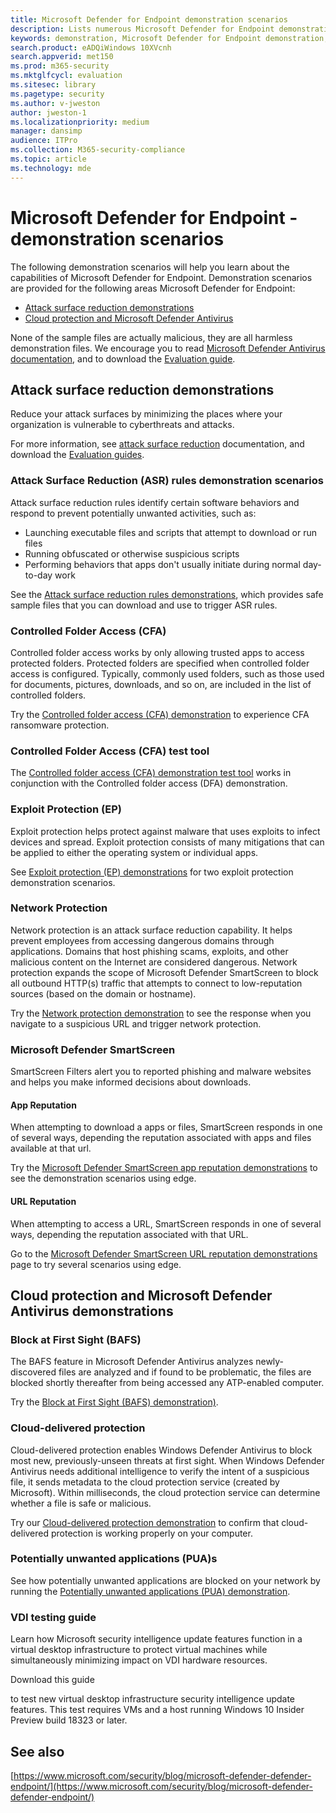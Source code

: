 ```yaml
---
title: Microsoft Defender for Endpoint demonstration scenarios
description: Lists numerous Microsoft Defender for Endpoint demonstration scenarios that you can run.
keywords: demonstration, Microsoft Defender for Endpoint demonstration, anti-Malware demonstration, Cloud-delivered protection, Block at First Sight (BAFS), Potentially unwanted applications (PUA)s, Microsoft security intelligence VDI, VDI security, Attack Surface Reduction (ASR) rules demonstration, Controlled folder access demonstration, Exploit Protection, Network Protection, Microsoft Defender SmartScreen, edge SmartScreen, 
search.product: eADQiWindows 10XVcnh
search.appverid: met150
ms.prod: m365-security
ms.mktglfcycl: evaluation
ms.sitesec: library
ms.pagetype: security
ms.author: v-jweston
author: jweston-1
ms.localizationpriority: medium
manager: dansimp
audience: ITPro
ms.collection: M365-security-compliance
ms.topic: article
ms.technology: mde
---
```


# Microsoft Defender for Endpoint - demonstration scenarios

The following demonstration scenarios will help you learn about the capabilities of Microsoft Defender for Endpoint. Demonstration scenarios are provided for the following areas Microsoft Defender for Endpoint:

- [Attack surface reduction demonstrations](#attack-surface-reduction-demonstrations)
- [Cloud protection and Microsoft Defender Antivirus](#cloud-protection-and-microsoft-defender-antivirus-demonstrations)

None of the sample files are actually malicious, they are all harmless demonstration files.  We encourage you to read [Microsoft Defender Antivirus documentation](/windows/threat-protection/windows-defender-antivirus/windows-defender-antivirus-in-windows-10?ocid=wd-av-demo-home-top), and to download the [Evaluation guide](/windows/threat-protection/windows-defender-antivirus/evaluate-windows-defender-antivirus?ocid=wd-av-demo-home-top).

## Attack surface reduction demonstrations

Reduce your attack surfaces by minimizing the places where your organization is vulnerable to cyberthreats and attacks.

For more information, see [attack surface reduction](/windows/security/threat-protection/microsoft-defender-atp/overview-attack-surface-reduction?ocid=wd-av-demo-home-middle) documentation, and download the [Evaluation guides](/windows/security/threat-protection/windows-defender-antivirus/evaluate-windows-defender-antivirus?ocid=wd-av-demo-home-middle).

### Attack Surface Reduction (ASR) rules demonstration scenarios

Attack surface reduction rules identify certain software behaviors and respond to prevent potentially unwanted activities, such as:

- Launching executable files and scripts that attempt to download or run files
- Running obfuscated or otherwise suspicious scripts
- Performing behaviors that apps don't usually initiate during normal day-to-day work

See the [Attack surface reduction rules demonstrations](defender-endpoint-demonstration-attack-surface-reduction-rules.md), which provides safe sample files that you can download and use to trigger ASR rules.

### Controlled Folder Access (CFA)

Controlled folder access works by only allowing trusted apps to access protected folders. Protected folders are specified when controlled folder access is configured. Typically, commonly used folders, such as those used for documents, pictures, downloads, and so on, are included in the list of controlled folders.

Try the [Controlled folder access \(CFA\) demonstration](defender-endpoint-demonstration-controlled-folder-access.md) to experience CFA ransomware protection.

### Controlled Folder Access (CFA) test tool

The [Controlled folder access \(CFA\) demonstration test tool](defender-endpoint-demonstration-controlled-folder-access-test-tool.md) works in conjunction with the Controlled folder access (DFA) demonstration.

### Exploit Protection (EP)

Exploit protection helps protect against malware that uses exploits to infect devices and spread. Exploit protection consists of many mitigations that can be applied to either the operating system or individual apps.

See [Exploit protection \(EP\) demonstrations](defender-endpoint-demonstration-exploit-protection.md) for two exploit protection demonstration scenarios.

### Network Protection

Network protection is an attack surface reduction capability. It helps prevent employees from accessing dangerous domains through applications. Domains that host phishing scams, exploits, and other malicious content on the Internet are considered dangerous. Network protection expands the scope of Microsoft Defender SmartScreen to block all outbound HTTP(s) traffic that attempts to connect to low-reputation sources (based on the domain or hostname).

Try the [Network protection demonstration](defender-endpoint-demonstration-network-protection.md) to see the response when you navigate to a suspicious URL and trigger network protection.

### Microsoft Defender SmartScreen

SmartScreen Filters alert you to reported phishing and malware websites and helps you make informed decisions about downloads.

#### App Reputation

When attempting to download a apps or files, SmartScreen responds in one of several ways, depending the reputation associated with apps and files available at that url.

Try the [Microsoft Defender SmartScreen app reputation demonstrations](defender-endpoint-demonstration-app-reputation.md) to see the demonstration scenarios using edge.

#### URL Reputation

When attempting to access a URL, SmartScreen responds in one of several ways, depending the reputation associated with that URL.

Go to the [Microsoft Defender SmartScreen URL reputation demonstrations](defender-endpoint-demonstration-smartscreen-url-reputation.md) page to try several scenarios using edge.

## Cloud protection and Microsoft Defender Antivirus demonstrations

### Block at First Sight (BAFS)

The BAFS feature in Microsoft Defender Antivirus analyzes newly-discovered files are analyzed and if found to be problematic, the files are blocked shortly thereafter from being accessed any ATP-enabled computer.

Try the [Block at First Sight \(BAFS\) demonstration)](defender-endpoint-demonstration-block-at-first-sight-bafs.md).

### Cloud-delivered protection

Cloud-delivered protection enables Windows Defender Antivirus to block most new, previously-unseen threats at first sight. When Windows Defender Antivirus needs additional intelligence to verify the intent of a suspicious file, it sends metadata to the cloud protection service (created by Microsoft). Within milliseconds, the cloud protection service can determine whether a file is safe or malicious.

Try our [Cloud-delivered protection demonstration](defender-endpoint-demonstration-cloud-delivered-protection.md) to confirm that cloud-delivered protection is working properly on your computer.

### Potentially unwanted applications (PUA)s

See how potentially unwanted applications are blocked on your network by running the [Potentially unwanted applications \(PUA\) demonstration](defender-endpoint-demonstration-potentially-unwanted-applications.md).

### VDI testing guide

Learn how Microsoft security intelligence update features function in a virtual desktop infrastructure to protect virtual machines while simultaneously minimizing impact on VDI hardware resources.

Download this guide

<!-- Hide {this intro with no subsequent list items}
[CURRENTLY{https://demo.wd.microsoft.com/Content/wdav-testing-vdi-ssu.pdf}{NEED link to: wdav-testing-vdi-ssu.pdf} ]
-->

to test new virtual desktop infrastructure security intelligence update features. This test requires VMs and a host running Windows 10 Insider Preview build 18323 or later.

<!-- Hide {this intro with no subsequent list items}
[## Windows Enterprise Features     ??? Keep???

As part of Olympia [Windows Insider Lab for Enterprise](https://olympia.windows.com/), you can try out these Enterprise features.

### Windows Insider lab for Enterprise

Visit Windows Insider lab for Enterprise for additional Enterprise and Security features.
{https://olympia.windows.com/info/features}]
-->

## See also

[https://www.microsoft.com/security/blog/microsoft-defender-defender-endpoint/](https://www.microsoft.com/security/blog/microsoft-defender-defender-endpoint/)
